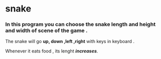 # snake

### In this program you can choose the snake length and height and width of scene of the game . 
 The snake will go **up, down ,left ,right** with keys in keyboard .
 
 
 Whenever it eats food , its lenght ***increases***.
